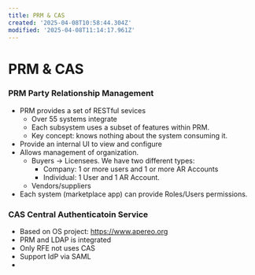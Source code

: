```yaml
---
title: PRM & CAS
created: '2025-04-08T10:58:44.304Z'
modified: '2025-04-08T11:14:17.961Z'
---
```


# PRM & CAS

### PRM Party Relationship Management

- PRM provides a set of RESTful sevices
  + Over 55 systems integrate
  + Each subsystem uses a subset of features within PRM.
  + Key concept: knows nothing about the system consuming it.
- Provide an internal UI to view and configure
- Allows management of organization.
  + Buyers -> Licensees. We have two different types:
    - Company: 1 or more users and 1 or more AR Accounts
    - Individual: 1 User and 1 AR Account.
  + Vendors/suppliers
- Each system (marketplace app) can provide Roles/Users permissions.

### CAS Central Authenticatoin Service

- Based on OS project: https://www.apereo.org
- PRM and LDAP is integrated 
- Only RFE not uses CAS
- Support IdP via SAML
- 
